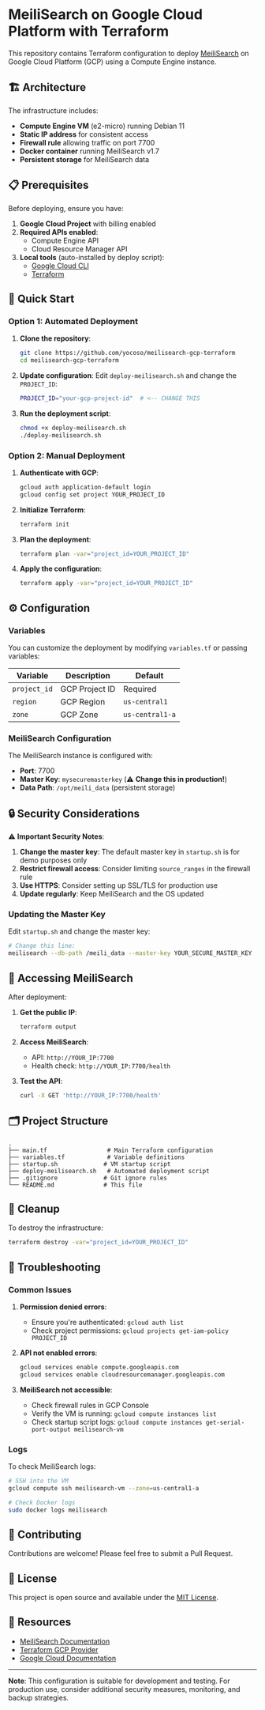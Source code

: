 # MeiliSearch on Google Cloud Platform with Terraform

This repository contains Terraform configuration to deploy [MeiliSearch](https://www.meilisearch.com/) on Google Cloud Platform (GCP) using a Compute Engine instance.

## 🏗️ Architecture

The infrastructure includes:

-   **Compute Engine VM** (e2-micro) running Debian 11
-   **Static IP address** for consistent access
-   **Firewall rule** allowing traffic on port 7700
-   **Docker container** running MeiliSearch v1.7
-   **Persistent storage** for MeiliSearch data

## 📋 Prerequisites

Before deploying, ensure you have:

1. **Google Cloud Project** with billing enabled
2. **Required APIs enabled**:
    - Compute Engine API
    - Cloud Resource Manager API
3. **Local tools** (auto-installed by deploy script):
    - [Google Cloud CLI](https://cloud.google.com/sdk/docs/install)
    - [Terraform](https://www.terraform.io/downloads)

## 🚀 Quick Start

### Option 1: Automated Deployment

1. **Clone the repository**:

    ```bash
    git clone https://github.com/yocoso/meilisearch-gcp-terraform
    cd meilisearch-gcp-terraform
    ```

2. **Update configuration**:
   Edit `deploy-meilisearch.sh` and change the `PROJECT_ID`:

    ```bash
    PROJECT_ID="your-gcp-project-id"  # <-- CHANGE THIS
    ```

3. **Run the deployment script**:
    ```bash
    chmod +x deploy-meilisearch.sh
    ./deploy-meilisearch.sh
    ```

### Option 2: Manual Deployment

1. **Authenticate with GCP**:

    ```bash
    gcloud auth application-default login
    gcloud config set project YOUR_PROJECT_ID
    ```

2. **Initialize Terraform**:

    ```bash
    terraform init
    ```

3. **Plan the deployment**:

    ```bash
    terraform plan -var="project_id=YOUR_PROJECT_ID"
    ```

4. **Apply the configuration**:
    ```bash
    terraform apply -var="project_id=YOUR_PROJECT_ID"
    ```

## ⚙️ Configuration

### Variables

You can customize the deployment by modifying `variables.tf` or passing variables:

| Variable     | Description    | Default         |
| ------------ | -------------- | --------------- |
| `project_id` | GCP Project ID | Required        |
| `region`     | GCP Region     | `us-central1`   |
| `zone`       | GCP Zone       | `us-central1-a` |

### MeiliSearch Configuration

The MeiliSearch instance is configured with:

-   **Port**: 7700
-   **Master Key**: `mysecuremasterkey` (⚠️ **Change this in production!**)
-   **Data Path**: `/opt/meili_data` (persistent storage)

## 🔒 Security Considerations

⚠️ **Important Security Notes**:

1. **Change the master key**: The default master key in `startup.sh` is for demo purposes only
2. **Restrict firewall access**: Consider limiting `source_ranges` in the firewall rule
3. **Use HTTPS**: Consider setting up SSL/TLS for production use
4. **Update regularly**: Keep MeiliSearch and the OS updated

### Updating the Master Key

Edit `startup.sh` and change the master key:

```bash
# Change this line:
meilisearch --db-path /meili_data --master-key YOUR_SECURE_MASTER_KEY
```

## 📡 Accessing MeiliSearch

After deployment:

1. **Get the public IP**:

    ```bash
    terraform output
    ```

2. **Access MeiliSearch**:

    - API: `http://YOUR_IP:7700`
    - Health check: `http://YOUR_IP:7700/health`

3. **Test the API**:
    ```bash
    curl -X GET 'http://YOUR_IP:7700/health'
    ```

## 🗂️ Project Structure

```
.
├── main.tf                 # Main Terraform configuration
├── variables.tf            # Variable definitions
├── startup.sh             # VM startup script
├── deploy-meilisearch.sh   # Automated deployment script
├── .gitignore             # Git ignore rules
└── README.md              # This file
```

## 🧹 Cleanup

To destroy the infrastructure:

```bash
terraform destroy -var="project_id=YOUR_PROJECT_ID"
```

## 🔧 Troubleshooting

### Common Issues

1. **Permission denied errors**:

    - Ensure you're authenticated: `gcloud auth list`
    - Check project permissions: `gcloud projects get-iam-policy PROJECT_ID`

2. **API not enabled errors**:

    ```bash
    gcloud services enable compute.googleapis.com
    gcloud services enable cloudresourcemanager.googleapis.com
    ```

3. **MeiliSearch not accessible**:
    - Check firewall rules in GCP Console
    - Verify the VM is running: `gcloud compute instances list`
    - Check startup script logs: `gcloud compute instances get-serial-port-output meilisearch-vm`

### Logs

To check MeiliSearch logs:

```bash
# SSH into the VM
gcloud compute ssh meilisearch-vm --zone=us-central1-a

# Check Docker logs
sudo docker logs meilisearch
```

## 🤝 Contributing

Contributions are welcome! Please feel free to submit a Pull Request.

## 📄 License

This project is open source and available under the [MIT License](LICENSE).

## 🔗 Resources

-   [MeiliSearch Documentation](https://docs.meilisearch.com/)
-   [Terraform GCP Provider](https://registry.terraform.io/providers/hashicorp/google/latest/docs)
-   [Google Cloud Documentation](https://cloud.google.com/docs)

---

**Note**: This configuration is suitable for development and testing. For production use, consider additional security measures, monitoring, and backup strategies.
